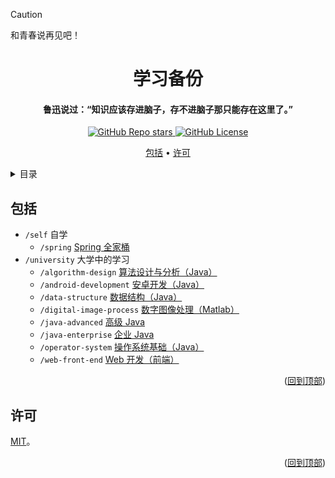 <!-- Title -->

> [!CAUTION]
> 和青春说再见吧！

<a name="readme-top"></a>

<div align="center">
  <h1>学习备份</h1>

  <h4>鲁迅说过：“知识应该存进脑子，存不进脑子那只能存在这里了。”</h4>

  <p>
    <a href="https://github.com/Lumirelle/learning-backup/stargazers">
      <img alt="GitHub Repo stars" src="https://img.shields.io/github/stars/Lumirelle/learning-backup?style=flat">
    </a>
    <a href="LICENSE">
      <img alt="GitHub License" src="https://img.shields.io/github/license/Lumirelle/learning-backup">
    </a>
  </p>

  <p>
    <a href="#包括">包括</a> •
    <a href="#许可">许可</a>
  </p>
</div>

<!-- 目录 -->

<details>
  <summary>目录</summary>
  <ol>
    <li><a href="#包括">包括</a></li>
    <li><a href="#许可">许可</a></li>
  </ol>
</details>

<!-- 包括 -->

## 包括

- `/self` 自学
  - `/spring` [Spring 全家桶](self/spring)
- `/university` 大学中的学习
  - `/algorithm-design` [算法设计与分析（Java）](university/algorithm-design)
  - `/android-development` [安卓开发（Java）](university/android-development)
  - `/data-structure` [数据结构（Java）](university/data-structure)
  - `/digital-image-process` [数字图像处理（Matlab）](university/digital-image-process)
  - `/java-advanced` [高级 Java](university/java-advanced)
  - `/java-enterprise` [企业 Java](university/java-enterprise)
  - `/operator-system` [操作系统基础（Java）](university/operator-system)
  - `/web-front-end` [Web 开发（前端）](university/web-front-end)

<p align="right">(<a href="#readme-top">回到顶部</a>)</p>

<!-- 许可 -->

## 许可

[MIT](LICENSE)。

<p align="right">(<a href="#readme-top">回到顶部</a>)</p>
